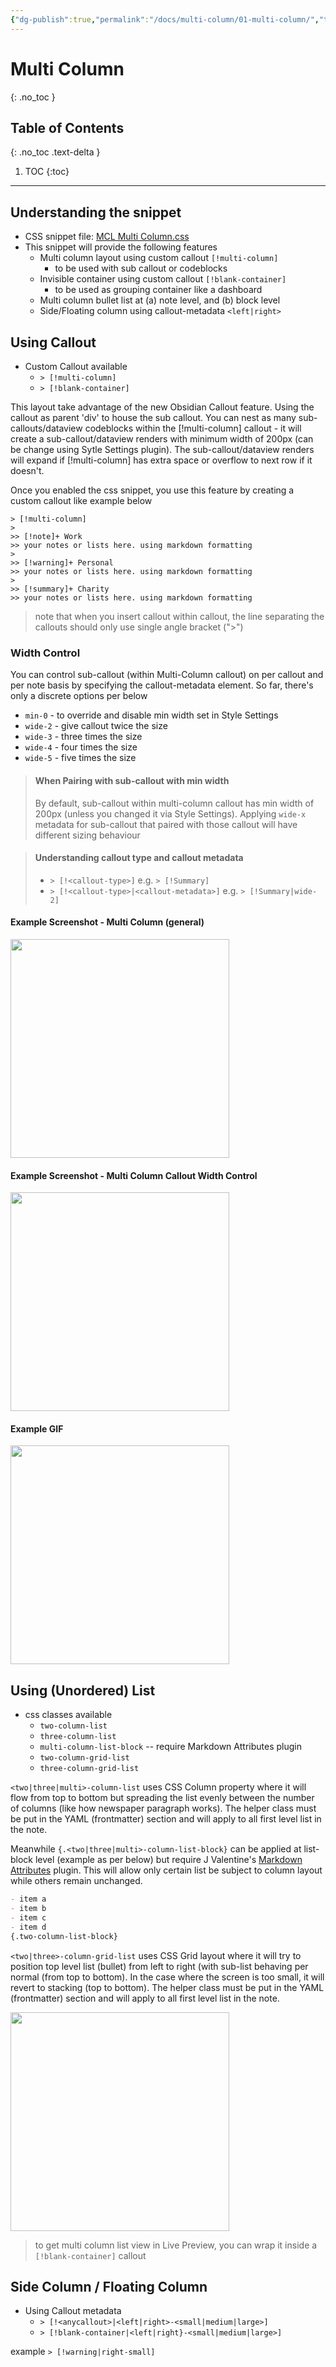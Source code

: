 ```yaml
---
{"dg-publish":true,"permalink":"/docs/multi-column/01-multi-column/","title":"Multi Column","noteIcon":"","updated":"2023-10-21T21:43:45.243+08:00"}
---
```



# Multi Column
{: .no_toc }

## Table of Contents
{: .no_toc .text-delta }

1. TOC
{:toc}

---

## Understanding the snippet
- CSS snippet file: [MCL Multi Column.css](https://github.com/efemkay/obsidian-modular-css-layout/blob/main/MCL%20Multi%20Column.css)
- This snippet will provide the following features
	- Multi column layout using custom callout `[!multi-column]`
		- to be used with sub callout or codeblocks
	- Invisible container using custom callout `[!blank-container]`
		- to be used as grouping container like a dashboard
	- Multi column bullet list at (a) note level, and (b) block level
	- Side/Floating column using callout-metadata `<left|right>`


## Using Callout
- Custom Callout available
	- `> [!multi-column]`
	- `> [!blank-container]`

This layout take advantage of the new Obsidian Callout feature. Using the callout as parent 'div' to house the sub callout. You can nest as many sub-callouts/dataview codeblocks within the [!multi-column] callout - it will create a sub-callout/dataview renders with minimum width of 200px (can be change using Sytle Settings plugin). The sub-callout/dataview renders will expand if [!multi-column] has extra space or overflow to next row if it doesn't.

Once you enabled the css snippet, you use this feature by creating a custom callout like example below

```
> [!multi-column]
>
>> [!note]+ Work
>> your notes or lists here. using markdown formatting
>
>> [!warning]+ Personal
>> your notes or lists here. using markdown formatting
>
>> [!summary]+ Charity
>> your notes or lists here. using markdown formatting
```

> note that when you insert callout within callout, the line separating the callouts should only use single angle bracket (">")

### Width Control
You can control sub-callout (within Multi-Column callout) on per callout and per note basis by specifying the callout-metadata element. So far, there's only a discrete options per below
- `min-0` - to override and disable min width set in Style Settings
- `wide-2` - give callout twice the size
- `wide-3` - three times the size
- `wide-4` - four times the size
- `wide-5` - five times the size

> #### When Pairing with sub-callout with min width
> By default, sub-callout within multi-column callout has min width of 200px (unless you changed it via Style Settings). Applying `wide-x` metadata for sub-callout that paired with those callout will have different sizing behaviour

> #### Understanding callout type and callout metadata
> - `> [!<callout-type>]` e.g. `> [!Summary]`
> - `> [!<callout-type>|<callout-metadata>]` e.g. `> [!Summary|wide-2]`

#### Example Screenshot - Multi Column (general)
<img src="https://user-images.githubusercontent.com/42369515/163700561-c8d62aa3-0ac8-488c-a80e-8bfb3b539ca8.png" height="350px" />

#### Example Screenshot - Multi Column Callout Width Control
<img src="https://raw.githubusercontent.com/efemkay/obsidian-modular-css-layout/main/docs/assets/mc-callout-width-control.png" height="350px" />

#### Example GIF
<img src="https://raw.githubusercontent.com/efemkay/obsidian-modular-css-layout/main/docs/assets/how%20to%20install%20and%20enable%20MCL.gif" height="350px" />

## Using (Unordered) List
- css classes available
	- `two-column-list`
	- `three-column-list`
	- `multi-column-list-block` -- require Markdown Attributes plugin
	- `two-column-grid-list`
	- `three-column-grid-list`

`<two|three|multi>-column-list` uses CSS Column property where it will flow from top to bottom but spreading the list evenly between the number of columns (like how newspaper paragraph works). The helper class must be put in the YAML (frontmatter) section and will apply to all first level list in the note.

Meanwhile `{.<two|three|multi>-column-list-block}` can be applied at list-block level (example as per below) but require J Valentine's [Markdown Attributes](https://github.com/valentine195/obsidian-markdown-attributes) plugin. This will allow only certain list be subject to column layout while others remain unchanged.
```markdown
- item a
- item b
- item c
- item d
{.two-column-list-block}
```

`<two|three>-column-grid-list` uses CSS Grid layout where it will try to position top level list (bullet) from left to right (with sub-list behaving per normal (from top to bottom). In the case where the screen is too small, it will revert to stacking (top to bottom). The helper class must be put in the YAML (frontmatter) section and will apply to all first level list in the note.

<img src="https://user-images.githubusercontent.com/42369515/163700640-245e4275-f329-4cb2-9138-07cb276354cc.png" height="350px">

> to get multi column list view in Live Preview, you can wrap it inside a `[!blank-container]` callout

## Side Column / Floating Column
- Using Callout metadata
	- `> [!<anycallout>|<left|right>-<small|medium|large>]`
	- `> [!blank-container|<left|right}-<small|medium|large>]`

example
`> [!warning|right-small]`
